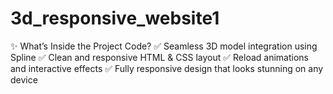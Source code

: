# 3d_responsive_website1
✨ What’s Inside the Project Code? ✅ Seamless 3D model integration using Spline ✅ Clean and responsive HTML &amp; CSS layout ✅ Reload animations and interactive effects ✅ Fully responsive design that looks stunning on any device
